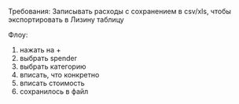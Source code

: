 Требования:
Записывать расходы с сохранением в csv/xls, чтобы экспортировать в Лизину таблицу

Флоу:
1. нажать на +
2. выбрать spender
3. выбрать категорию
4. вписать, что конкретно
5. вписать стоимость
6. сохранилось в файл